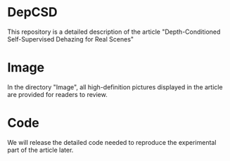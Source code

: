# DepCSD
This repository is a detailed description of the article "Depth-Conditioned Self-Supervised Dehazing for Real Scenes"

# Image
In the directory "Image", all high-definition pictures displayed in the article are provided for readers to review.

# Code
We will release the detailed code needed to reproduce the experimental part of the article later.
